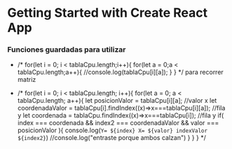# Getting Started with Create React App

### Funciones guardadas para utilizar

- /* for(let i = 0; i < tablaCpu.length;i++){
      for(let a = 0;a < tablaCpu.length;a++){
        //console.log(tablaCpu[i][a]);
      }
    } */ para recorrer matriz


- /* for(let i = 0; i < tablaCpu.length; i++){
      for(let a = 0; a < tablaCpu.length; a++){
        let posicionValor = tablaCpu[i][a];                         //valor x
        let coordenadaValor =  tablaCpu[i].findIndex((x)=>x===tablaCpu[i][a]); //fila  y
        let coordenada =  tablaCpu.findIndex((x)=>x===tablaCpu[i]); //fila  y
        if( index === coordenada && index2 === coordenadaValor && valor === posicionValor ){
          console.log(`Y= ${index} X= ${valor} indexValor ${index2}`)
          //console.log("entraste porque ambos calzan")
        }
      }
    } */